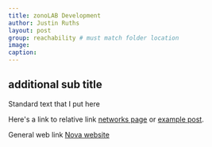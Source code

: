 ```yaml
---
title: zonoLAB Development
author: Justin Ruths
layout: post
group: reachability # must match folder location
image: 
caption: 
---
```


## additional sub title
Standard text that I put here

Here's a link to relative link [networks page](/research/networks/) or [example post](/research/networks/2018-11-07-random-post/).

General web link [Nova website](https://nova-utd.github.io/)

<!-- More happy news for the Decision Lab! [Tobias Haeusermann](/team/index.html#Tobias-Haeusermann) has received the 
[2018 Mildred Blaxter New Writer Prize](https://onlinelibrary.wiley.com/doi/full/10.1111/1467-9566.12835){:target="_blank"}
from the editorial board of [*Sociology of Health and Illness*](https://onlinelibrary.wiley.com/journal/14679566){:target="_blank"} 
for his paper [“Professionalised intimacy: how dementia care workers navigate between domestic intimacy and institutional detachment”](https://onlinelibrary.wiley.com/doi/pdf/10.1111/1467-9566.12730){:target="_blank"}! 
Toby's paper examines strains in the professional roles of care workers in Germany's first dementia village. Great to see more 
recognition for this very interesting work! -->
